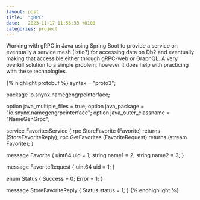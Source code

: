 ```yaml
---
layout: post
title:  "gRPC"
date:   2023-11-17 11:56:33 +0100
categories: project
---
```


Working with gRPC in Java using Spring Boot to provide a service on eventually a service mesh (Istio?) for accessing data on Db2 and eventually making that accessible either through gRPC-web or GraphQL. A very overkill solution to a simple problem, however it does help with practicing with these technologies.

{% highlight protobuf %}
syntax = "proto3";

package io.snynx.namegengrpcinterface;

option java_multiple_files = true;
option java_package = "io.snynx.namegengrpcinterface";
option java_outer_classname = "NameGenGrpc";

service FavoritesService {
  rpc StoreFavorite (Favorite) returns (StoreFavoriteReply);
  rpc GetFavorites (FavoriteRequest) returns (stream Favorite);
}

message Favorite {
  uint64 uid = 1;
  string name1 = 2;
  string name2 = 3;
}

message FavoriteRequest {
  uint64 uid = 1;
}

enum Status {
  Success = 0;
  Error = 1;
}

message StoreFavoriteReply {
  Status status = 1;
}
{% endhighlight %}